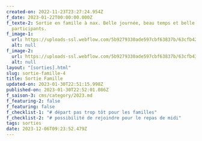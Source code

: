 ```yaml
---
created-on: 2022-11-23T23:27:24.954Z
f_date: 2023-01-22T00:00:00.000Z
f_texte-2: Sortie en famille à nax. Belle journée, beau temps et belle neige. 18
  participants.
f_image-1:
  url: https://uploads-ssl.webflow.com/5b9279330ade597cbf63837b/63cfb42ea7862c6282cff7b8_SCS%20-%2020230122%20-%20sortie%20famille%20-%2001.jpg
  alt: null
f_image-2:
  url: https://uploads-ssl.webflow.com/5b9279330ade597cbf63837b/63cfb431c513e3c26b87206d_SCS%20-%2020230122%20-%20sortie%20famille%20-%2002.jpg
  alt: null
layout: "[sorties].html"
slug: sortie-famille-4
title: Sortie Famille
updated-on: 2023-01-30T22:51:15.998Z
published-on: 2023-01-30T22:52:01.086Z
f_saison-3: cms/category/2023.md
f_featuring-2: false
f_featuring: false
f_checklist-1: "# départ pas trop tôt pour les familles"
f_checklist-2: "# possibilité de rejoindre pour le repas de midi"
tags: sorties
date: 2023-12-06T09:23:52.479Z
---
```

